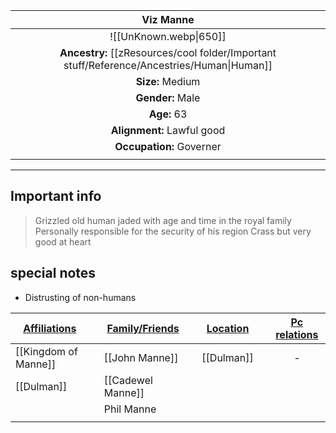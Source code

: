 
|                                         Viz Manne                                          |
| :----------------------------------------------------------------------------------------: |
|                                   ![[UnKnown.webp\|650]]                                    |
| **Ancestry:** [[zResources/cool folder/Important stuff/Reference/Ancestries/Human\|Human]] |
|                                      **Size:** Medium                                      |
|                                      **Gender:** Male                                      |
|                                        **Age:** 63                                         |
|                                 **Alignment:** Lawful good                                 |
|                                  **Occupation:** Governer                                  |
|                                                                                            |

---
## Important info
> Grizzled old human jaded with age and time in the royal family
> Personally responsible for the security of his region 
> Crass but very good at heart

##  special notes 
- Distrusting of non-humans 


| **<u>Affiliations</u>** |     | **<u>Family/Friends</u>** |     | **<u>Location</u>** |     | <u>**Pc relations**</u> |
| ----------------------- | --- | ------------------------- | --- | ------------------- | --- | :---------------------: |
| [[Kingdom of Manne]]    |     | [[John Manne]]            |     | [[Dulman]]          |     |            -            |
| [[Dulman]]              |     | [[Cadewel Manne]]         |     |                     |     |                         |
|                         |     | Phil Manne                |     |                     |     |                         |
|                         |     |                           |     |                     |     |                         |
